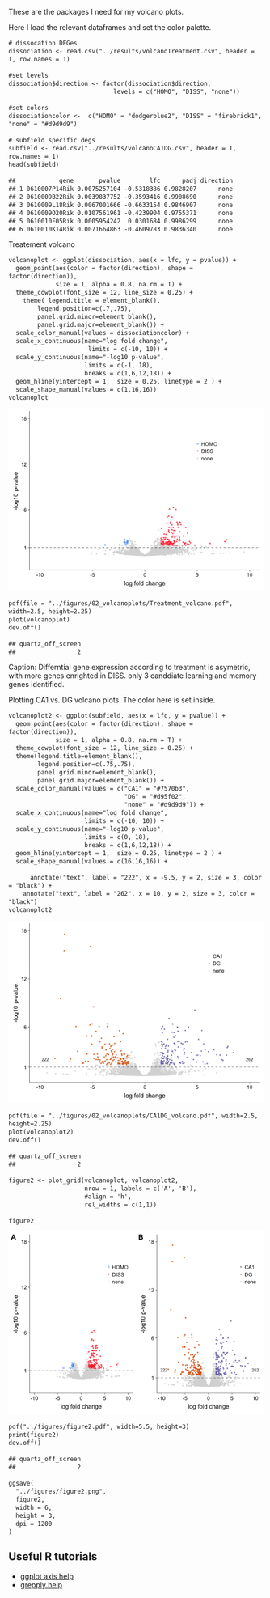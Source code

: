 These are the packages I need for my volcano plots.

Here I load the relevant dataframes and set the color palette.

    # dissocation DEGes
    dissociation <- read.csv("../results/volcanoTreatment.csv", header = T, row.names = 1)

    #set levels
    dissociation$direction <- factor(dissociation$direction,
                                 levels = c("HOMO", "DISS", "none"))

    #set colors
    dissociationcolor <-  c("HOMO" = "dodgerblue2", "DISS" = "firebrick1", "none" = "#d9d9d9")

    # subfield specific degs
    subfield <- read.csv("../results/volcanoCA1DG.csv", header = T, row.names = 1)
    head(subfield)

    ##            gene       pvalue        lfc      padj direction
    ## 1 0610007P14Rik 0.0075257104 -0.5318386 0.9828207      none
    ## 2 0610009B22Rik 0.0039837752 -0.3593416 0.9908690      none
    ## 3 0610009L18Rik 0.0067001666 -0.6633154 0.9846907      none
    ## 4 0610009O20Rik 0.0107561961 -0.4239904 0.9755371      none
    ## 5 0610010F05Rik 0.0005954242  0.0301684 0.9986299      none
    ## 6 0610010K14Rik 0.0071664863 -0.4609783 0.9836340      none

Treatement volcano

    volcanoplot <- ggplot(dissociation, aes(x = lfc, y = pvalue)) + 
      geom_point(aes(color = factor(direction), shape = factor(direction)), 
                 size = 1, alpha = 0.8, na.rm = T) + 
      theme_cowplot(font_size = 12, line_size = 0.25) +
        theme( legend.title = element_blank(),
            legend.position=c(.7,.75),
            panel.grid.minor=element_blank(),
            panel.grid.major=element_blank()) +
      scale_color_manual(values = dissociationcolor) +
      scale_x_continuous(name="log fold change",
                          limits = c(-10, 10)) +
      scale_y_continuous(name="-log10 p-value",
                         limits = c(-1, 18),
                         breaks = c(1,6,12,18)) +
      geom_hline(yintercept = 1,  size = 0.25, linetype = 2 ) + 
      scale_shape_manual(values = c(1,16,16))
    volcanoplot  

![](../figures/02_volcanoplots/plot-1.png)

    pdf(file = "../figures/02_volcanoplots/Treatment_volcano.pdf", width=2.5, height=2.25)
    plot(volcanoplot)
    dev.off()

    ## quartz_off_screen 
    ##                 2

Caption: Differntial gene expression according to treatment is
asymetric, with more genes enrighted in DISS. only 3 canddiate learning
and memory genes identified.

Plotting CA1 vs. DG volcano plots. The color here is set inside.

    volcanoplot2 <- ggplot(subfield, aes(x = lfc, y = pvalue)) + 
      geom_point(aes(color = factor(direction), shape = factor(direction)), 
                 size = 1, alpha = 0.8, na.rm = T) + 
      theme_cowplot(font_size = 12, line_size = 0.25) +
      theme(legend.title=element_blank(),
            legend.position=c(.75,.75),
            panel.grid.minor=element_blank(),
            panel.grid.major=element_blank()) + 
      scale_color_manual(values = c("CA1" = "#7570b3",
                                    "DG" = "#d95f02", 
                                    "none" = "#d9d9d9")) +   
      scale_x_continuous(name="log fold change",
                         limits = c(-10, 10)) +
      scale_y_continuous(name="-log10 p-value",
                         limits = c(0, 18),
                         breaks = c(1,6,12,18)) +
      geom_hline(yintercept = 1,  size = 0.25, linetype = 2 ) + 
      scale_shape_manual(values = c(16,16,16)) +
      
          annotate("text", label = "222", x = -9.5, y = 2, size = 3, color = "black") + 
        annotate("text", label = "262", x = 10, y = 2, size = 3, color = "black")
    volcanoplot2 

![](../figures/02_volcanoplots/subfield-1.png)

    pdf(file = "../figures/02_volcanoplots/CA1DG_volcano.pdf", width=2.5, height=2.25)
    plot(volcanoplot2)
    dev.off()

    ## quartz_off_screen 
    ##                 2

    figure2 <- plot_grid(volcanoplot, volcanoplot2,  
                         nrow = 1, labels = c('A', 'B'), 
                         #align = 'h',
                         rel_widths = c(1,1))

    figure2

![](../figures/02_volcanoplots/figure2-1.png)

    pdf("../figures/figure2.pdf", width=5.5, height=3)
    print(figure2)
    dev.off()

    ## quartz_off_screen 
    ##                 2

    ggsave(
      "../figures/figure2.png",
      figure2,
      width = 6,
      height = 3,
      dpi = 1200
    )

Useful R tutorials
------------------

-   [ggplot axis
    help](http://ggplot2.tidyverse.org/reference/scale_continuous.html)
-   [grepply
    help](http://www.gettinggeneticsdone.com/2016/01/repel-overlapping-text-labels-in-ggplot2.html)

